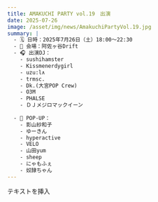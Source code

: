 ```yaml
---
title: AMAKUCHI PARTY vol.19　出演
date: 2025-07-26
image: /asset/img/news/AmakuchiPartyVol.19.jpg
summary: |
  - 🗓 日時：2025年7月26日（土）18:00～22:30  
  - 📍 会場：阿佐ヶ谷Drift     
  - 🎧 出演DJ：
    - sushihamster
    - Kissmenerdygirl
    - uzu:l∧
    - trmsc.
    - Dk.(大宮POP Crew)
    - O3M
    - PHALSE
    - ＤＪメジロマックイーン
      
  - 🎨 POP-UP：
    - 影山紗和子
    - ゆーきん
    - hyperactive
    - VELO
    - 山田yum
    - sheep
    - にゃもふぇ
    - 奴隷ちゃん
---
```


テキストを挿入
